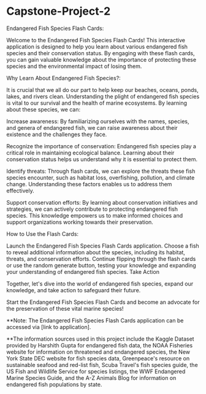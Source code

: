 # Capstone-Project-2

Endangered Fish Species Flash Cards:

Welcome to the Endangered Fish Species Flash Cards! This interactive application is designed to help you learn about various endangered fish species and their conservation status. By engaging with these flash cards, you can gain valuable knowledge about the importance of protecting these species and the environmental impact of losing them.

Why Learn About Endangered Fish Species?:

It is crucial that we all do our part to help keep our beaches, oceans, ponds, lakes, and rivers clean. Understanding the plight of endangered fish species is vital to our survival and the health of marine ecosystems. By learning about these species, we can:

Increase awareness: By familiarizing ourselves with the names, species, and genera of endangered fish, we can raise awareness about their existence and the challenges they face.

Recognize the importance of conservation: Endangered fish species play a critical role in maintaining ecological balance. Learning about their conservation status helps us understand why it is essential to protect them.

Identify threats: Through flash cards, we can explore the threats these fish species encounter, such as habitat loss, overfishing, pollution, and climate change. Understanding these factors enables us to address them effectively.

Support conservation efforts: By learning about conservation initiatives and strategies, we can actively contribute to protecting endangered fish species. This knowledge empowers us to make informed choices and support organizations working towards their preservation.

How to Use the Flash Cards:

Launch the Endangered Fish Species Flash Cards application.
Choose a fish to reveal additional information about the species, including its habitat, threats, and conservation efforts.
Continue flipping through the flash cards or use the random generate button, testing your knowledge and expanding your understanding of endangered fish species.
Take Action

Together, let's dive into the world of endangered fish species, expand our knowledge, and take action to safeguard their future.

Start the Endangered Fish Species Flash Cards and become an advocate for the preservation of these vital marine species!

**Note: The Endangered Fish Species Flash Cards application can be accessed via [link to application].


**The information sources used in this project include the Kaggle Dataset provided by Harshith Gupta for endangered fish data, the NOAA Fisheries website for information on threatened and endangered species, the New York State DEC website for fish species data, Greenpeace's resource on sustainable seafood and red-list fish, Scuba Travel's fish species guide, the US Fish and Wildlife Service for species listings, the WWF Endangered Marine Species Guide, and the A-Z Animals Blog for information on endangered fish populations by state.
